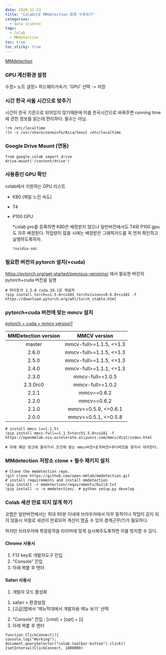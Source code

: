 ```yaml
---
date: 2020-11-23  
title: "Colab으로 MMdetection 환경 구축하기"  
categories:
  - data science  
tags: 
  - Colab
  - MMdetection  
toc: true  
toc_sticky: true 
---
```

[MMdetection](https://github.com/open-mmlab/mmdetection)

### GPU 계산환경 설정
수정> 노트 설정> 하드웨어가속기: 'GPU' 선택 -> 저장 

### 시간 한국 서울 시간으로 맞추기
시간이 한국 기준으로 되어있지 않기때문에 이를 한국시간으로 바꿔주면 running time에 관한 정보를 읽는데 편리하다. 필수는 아님.

  ```shell
  !rm /etc/localtime
  !ln -s /usr/share/zoneinfo/Asia/Seoul /etc/localtime
  ```
  
  
### Google Drive Mount (연동)

  ```shell
  from google.colab import drive
  drive.mount('/content/drive') 
  ```


### 사용중인 GPU 확인
colab에서 지원하는 GPU 리스트  
- K80 (제일 느린 속도)
- T4 
- P100 GPU  
  
  *colab pro를 등록하면 K80은 배정받지 않으나 일반버전에서도 T4와 P100 gpu도 자주 배정된다. 작업량이 많을 시에는 배정받은 그래픽카드를 꼭 먼저 확인하고 실행하도록하자.  

  ```shell
  !nvidia-smi
  ```
  
  
### 필요한 버전의 pytorch 설치(+cuda)
https://pytorch.org/get-started/previous-versions/ 에서 필요한 버전의 pytorch+cuda 버전을 실행

  
  ```shell
  # 파이토치 1.5.0 cuda 10.1로 재설치
  !pip install torch==1.5.0+cu101 torchvision==0.6.0+cu101 -f https://download.pytorch.org/whl/torch_stable.html  
  ```
  
### pytorch+cuda 버전에 맞는 mmcv 설치
[pytorch + cuda = mmcv version?](https://github.com/open-mmlab/mmcv#install-with-pip)

| MMDetection version |    MMCV version     |
|:-------------------:|:-------------------:|
| master              | mmcv-full>=1.1.5, <=1.3|
| 2.6.0               | mmcv-full>=1.1.5, <=1.3|
| 2.5.0               | mmcv-full>=1.1.5, <=1.3|
| 2.4.0               | mmcv-full>=1.1.1, <=1.3|
| 2.3.0               | mmcv-full==1.0.5|
| 2.3.0rc0            | mmcv-full>=1.0.2    |
| 2.2.1               | mmcv==0.6.2         |
| 2.2.0               | mmcv==0.6.2         |
| 2.1.0               | mmcv>=0.5.9, <=0.6.1|
| 2.0.0               | mmcv>=0.5.1, <=0.5.8|
  
  ```shell
  # install mmcv (==1.1.5)
  !pip install mmcv-full==1.1.5+torch1.5.0+cu101 -f https://openmmlab.oss-accelerate.aliyuncs.com/mmcv/dist/index.html

  # 뒤에 해당 링크에 들어가서 조건에 맞는 mmcv버전+토치버전+쿠다버전을 찾아서 대치한다.
  ```
  
### MMdetection 저장소 clone + 필수 패키지 설치
  ```shell
  # Clone the mmdetection repo.
  !git clone https://github.com/open-mmlab/mmdetection.git
  # install requirements and install mmdetection
  !pip install -r mmdetection/requirements/build.txt
  !pip install -v -e mmdetection/. # python setup.py develop
  ```

### Colab 세션 만료 되지 않게 하기

코랩은 일반버전에서는 최대 90분 이내에 브라우저에서 아무 동작이나 작업이 감지 되지 않을시 저절로 세션이 만료되어 계산이 멈출 수 있어 경계근무(?)가 필요하다.
  
하지만 브라우저에 특정동작을 타이머에 맞게 실시해주도록하면 이를 방지할 수 있다.



#### Chrome 사용시
1) F12 key로 개발자도구 진입  
2) "Console" 진입  
3) 아래 복붙 후 엔터  

#### Safari 사용시
1) 개발자 모드 활성화
  1. safari > 환경설정
  2. [고급]탭에서 '메뉴막대에서 개발자용 메뉴 보기' 선택
2) "Console" 진입 :  [cmd] + [opt] + [i]
3) 아래 복붙 후 엔터 


  ```shell
  function ClickConnect(){
  console.log("Working"); 
  document.querySelector("colab-toolbar-button").click() 
  }setInterval(ClickConnect, 1800000)
  ```


